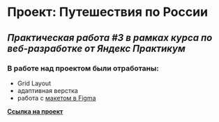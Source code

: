 # Проект: Путешествия по России

## _Практическая работа #3 в рамках курса по веб-разработке от Яндекс Практикум_

### В работе над проектом были отработаны:

- Grid Layout
- адаптивная верстка
- работа с [макетом в Figma](https://www.figma.com/file/5S2WSbEFL6awjVWJ0NWL8Q/Sprint-3_-Russia-_-desktop-%2B-mobile?node-id=28503-0&t=q5NX5jGKUllBPxPa-0)

**[Ссылка на проект](https://nataliekalinkina.github.io/russian-travel/)**

